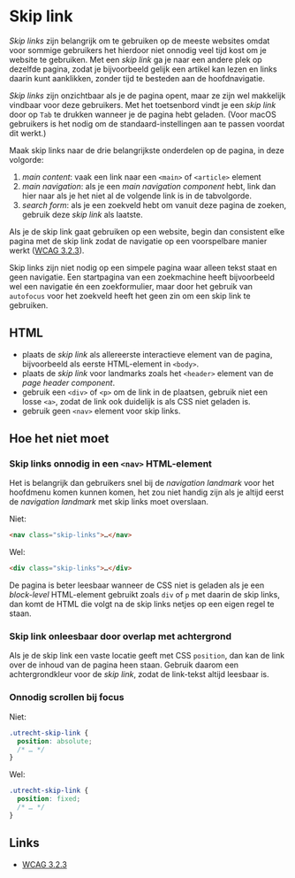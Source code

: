 <!-- @license CC0-1.0 -->

# Skip link

_Skip links_ zijn belangrijk om te gebruiken op de meeste websites omdat voor sommige gebruikers het hierdoor niet onnodig veel tijd kost om je website te gebruiken. Met een _skip link_ ga je naar een andere plek op dezelfde pagina, zodat je bijvoorbeeld gelijk een artikel kan lezen en links daarin kunt aanklikken, zonder tijd te besteden aan de hoofdnavigatie.

_Skip links_ zijn onzichtbaar als je de pagina opent, maar ze zijn wel makkelijk vindbaar voor deze gebruikers. Met het toetsenbord vindt je een _skip link_ door op `Tab` te drukken wanneer je de pagina hebt geladen. (Voor macOS gebruikers is het nodig om de standaard-instellingen aan te passen voordat dit werkt.)

Maak skip links naar de drie belangrijkste onderdelen op de pagina, in deze volgorde:

1. _main content_: vaak een link naar een `<main>` of `<article>` element
2. _main navigation_: als je een _main navigation component_ hebt, link dan hier naar als je het niet al de volgende link is in de tabvolgorde.
3. _search form_: als je een zoekveld hebt om vanuit deze pagina de zoeken, gebruik deze _skip link_ als laatste.

Als je de skip link gaat gebruiken op een website, begin dan consistent elke pagina met de skip link zodat de navigatie op een voorspelbare manier werkt ([WCAG 3.2.3](https://www.w3.org/TR/WCAG21/#consistent-navigation)).

Skip links zijn niet nodig op een simpele pagina waar alleen tekst staat en geen navigatie. Een startpagina van een zoekmachine heeft bijvoorbeeld wel een navigatie én een zoekformulier, maar door het gebruik van `autofocus` voor het zoekveld heeft het geen zin om een skip link te gebruiken.

## HTML

- plaats de _skip link_ als allereerste interactieve element van de pagina, bijvoorbeeld als eerste HTML-element in `<body>`.
- plaats de _skip link_ voor landmarks zoals het `<header>` element van de _page header component_.
- gebruik een `<div>` of `<p>` om de link in de plaatsen, gebruik niet een losse `<a>`, zodat de link ook duidelijk is als CSS niet geladen is.
- gebruik geen `<nav>` element voor skip links.

## Hoe het niet moet

### Skip links onnodig in een `<nav>` HTML-element

Het is belangrijk dan gebruikers snel bij de _navigation landmark_ voor het hoofdmenu komen kunnen komen, het zou niet handig zijn als je altijd eerst de _navigation landmark_ met skip links moet overslaan.

Niet:

```html
<nav class="skip-links">…</nav>
```

Wel:

```html
<div class="skip-links">…</div>
```

De pagina is beter leesbaar wanneer de CSS niet is geladen als je een _block-level_ HTML-element gebruikt zoals `div` of `p` met daarin de skip links, dan komt de HTML die volgt na de skip links netjes op een eigen regel te staan.

### Skip link onleesbaar door overlap met achtergrond

Als je de skip link een vaste locatie geeft met CSS `position`, dan kan de link over de inhoud van de pagina heen staan. Gebruik daarom een achtergrondkleur voor de _skip link_, zodat de link-tekst altijd leesbaar is.

### Onnodig scrollen bij focus

Niet:

```css
.utrecht-skip-link {
  position: absolute;
  /* … */
}
```

Wel:

```css
.utrecht-skip-link {
  position: fixed;
  /* … */
}
```

## Links

- [WCAG 3.2.3](https://www.w3.org/TR/WCAG21/#consistent-navigation)
